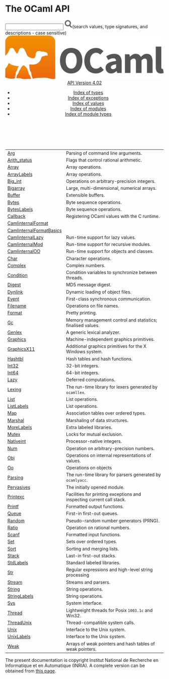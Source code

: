 <!-- ((! set title API !)) ((! set documentation !)) ((! set api !)) ((! set nobreadcrumb !)) -->
<div class="api"><h1>The OCaml API</h1><div class="api_search"><input type="text" name="apisearch" id="api_search" oninput="mySearch(true);" onkeypress="this.oninput();" onclick="this.oninput();" onpaste="this.oninput();">
<img src="search_icon.svg" alt="Search" class="svg" onclick="mySearch(true)"><span class="search_comment">(search values, type signatures, and descriptions - case sensitive)</span></div>
<div id="search_results"></div><header><nav class="toc brand"><a class="brand" href="https://ocaml.org/"><img src="colour-logo-gray.svg" class="svg" alt="OCaml"></a></nav><nav class="toc"><div class="toc_version"><a href="/docs" id="version-select">API Version 4.02</a></div><div class="toc_title"><a href="#top"></a></div><ul>
<li><a href="index_types.html">Index of types</a></li>
<li><a href="index_exceptions.html">Index of exceptions</a></li>
<li><a href="index_values.html">Index of values</a></li>
<li><a href="index_modules.html">Index of modules</a></li>
<li><a href="index_module_types.html">Index of module types</a></li>
</ul></nav></header>
<h1></h1>

<br><br>
<table class="indextable">
<tbody><tr><td class="module"><a href="Arg.html">Arg</a></td><td><div class="info">
Parsing of command line arguments.
</div>
</td></tr>
<tr><td class="module"><a href="Arith_status.html">Arith_status</a></td><td><div class="info">
Flags that control rational arithmetic.
</div>
</td></tr>
<tr><td class="module"><a href="Array.html">Array</a></td><td><div class="info">
Array operations.
</div>
</td></tr>
<tr><td class="module"><a href="ArrayLabels.html">ArrayLabels</a></td><td><div class="info">
Array operations.
</div>
</td></tr>
<tr><td class="module"><a href="Big_int.html">Big_int</a></td><td><div class="info">
Operations on arbitrary-precision integers.
</div>
</td></tr>
<tr><td class="module"><a href="Bigarray.html">Bigarray</a></td><td><div class="info">
Large, multi-dimensional, numerical arrays.
</div>
</td></tr>
<tr><td class="module"><a href="Buffer.html">Buffer</a></td><td><div class="info">
Extensible buffers.
</div>
</td></tr>
<tr><td class="module"><a href="Bytes.html">Bytes</a></td><td><div class="info">
Byte sequence operations.
</div>
</td></tr>
<tr><td class="module"><a href="BytesLabels.html">BytesLabels</a></td><td><div class="info">
Byte sequence operations.
</div>
</td></tr>
<tr><td class="module"><a href="Callback.html">Callback</a></td><td><div class="info">
Registering OCaml values with the C runtime.
</div>
</td></tr>
<tr><td class="module"><a href="CamlinternalFormat.html">CamlinternalFormat</a></td><td></td></tr>
<tr><td class="module"><a href="CamlinternalFormatBasics.html">CamlinternalFormatBasics</a></td><td><div class="info">
</div>
</td></tr>
<tr><td class="module"><a href="CamlinternalLazy.html">CamlinternalLazy</a></td><td><div class="info">
Run-time support for lazy values.
</div>
</td></tr>
<tr><td class="module"><a href="CamlinternalMod.html">CamlinternalMod</a></td><td><div class="info">
Run-time support for recursive modules.
</div>
</td></tr>
<tr><td class="module"><a href="CamlinternalOO.html">CamlinternalOO</a></td><td><div class="info">
Run-time support for objects and classes.
</div>
</td></tr>
<tr><td class="module"><a href="Char.html">Char</a></td><td><div class="info">
Character operations.
</div>
</td></tr>
<tr><td class="module"><a href="Complex.html">Complex</a></td><td><div class="info">
Complex numbers.
</div>
</td></tr>
<tr><td class="module"><a href="Condition.html">Condition</a></td><td><div class="info">
Condition variables to synchronize between threads.
</div>
</td></tr>
<tr><td class="module"><a href="Digest.html">Digest</a></td><td><div class="info">
MD5 message digest.
</div>
</td></tr>
<tr><td class="module"><a href="Dynlink.html">Dynlink</a></td><td><div class="info">
Dynamic loading of object files.
</div>
</td></tr>
<tr><td class="module"><a href="Event.html">Event</a></td><td><div class="info">
First-class synchronous communication.
</div>
</td></tr>
<tr><td class="module"><a href="Filename.html">Filename</a></td><td><div class="info">
Operations on file names.
</div>
</td></tr>
<tr><td class="module"><a href="Format.html">Format</a></td><td><div class="info">
Pretty printing.
</div>
</td></tr>
<tr><td class="module"><a href="Gc.html">Gc</a></td><td><div class="info">
Memory management control and statistics; finalised values.
</div>
</td></tr>
<tr><td class="module"><a href="Genlex.html">Genlex</a></td><td><div class="info">
A generic lexical analyzer.
</div>
</td></tr>
<tr><td class="module"><a href="Graphics.html">Graphics</a></td><td><div class="info">
Machine-independent graphics primitives.
</div>
</td></tr>
<tr><td class="module"><a href="GraphicsX11.html">GraphicsX11</a></td><td><div class="info">
Additional graphics primitives for the X Windows system.
</div>
</td></tr>
<tr><td class="module"><a href="Hashtbl.html">Hashtbl</a></td><td><div class="info">
Hash tables and hash functions.
</div>
</td></tr>
<tr><td class="module"><a href="Int32.html">Int32</a></td><td><div class="info">
32-bit integers.
</div>
</td></tr>
<tr><td class="module"><a href="Int64.html">Int64</a></td><td><div class="info">
64-bit integers.
</div>
</td></tr>
<tr><td class="module"><a href="Lazy.html">Lazy</a></td><td><div class="info">
Deferred computations.
</div>
</td></tr>
<tr><td class="module"><a href="Lexing.html">Lexing</a></td><td><div class="info">
The run-time library for lexers generated by <code class="code">ocamllex</code>.
</div>
</td></tr>
<tr><td class="module"><a href="List.html">List</a></td><td><div class="info">
List operations.
</div>
</td></tr>
<tr><td class="module"><a href="ListLabels.html">ListLabels</a></td><td><div class="info">
List operations.
</div>
</td></tr>
<tr><td class="module"><a href="Map.html">Map</a></td><td><div class="info">
Association tables over ordered types.
</div>
</td></tr>
<tr><td class="module"><a href="Marshal.html">Marshal</a></td><td><div class="info">
Marshaling of data structures.
</div>
</td></tr>
<tr><td class="module"><a href="MoreLabels.html">MoreLabels</a></td><td><div class="info">
Extra labeled libraries.
</div>
</td></tr>
<tr><td class="module"><a href="Mutex.html">Mutex</a></td><td><div class="info">
Locks for mutual exclusion.
</div>
</td></tr>
<tr><td class="module"><a href="Nativeint.html">Nativeint</a></td><td><div class="info">
Processor-native integers.
</div>
</td></tr>
<tr><td class="module"><a href="Num.html">Num</a></td><td><div class="info">
Operation on arbitrary-precision numbers.
</div>
</td></tr>
<tr><td class="module"><a href="Obj.html">Obj</a></td><td><div class="info">
Operations on internal representations of values.
</div>
</td></tr>
<tr><td class="module"><a href="Oo.html">Oo</a></td><td><div class="info">
Operations on objects
</div>
</td></tr>
<tr><td class="module"><a href="Parsing.html">Parsing</a></td><td><div class="info">
The run-time library for parsers generated by <code class="code">ocamlyacc</code>.
</div>
</td></tr>
<tr><td class="module"><a href="Pervasives.html">Pervasives</a></td><td><div class="info">
The initially opened module.
</div>
</td></tr>
<tr><td class="module"><a href="Printexc.html">Printexc</a></td><td><div class="info">
Facilities for printing exceptions and inspecting current call stack.
</div>
</td></tr>
<tr><td class="module"><a href="Printf.html">Printf</a></td><td><div class="info">
Formatted output functions.
</div>
</td></tr>
<tr><td class="module"><a href="Queue.html">Queue</a></td><td><div class="info">
First-in first-out queues.
</div>
</td></tr>
<tr><td class="module"><a href="Random.html">Random</a></td><td><div class="info">
Pseudo-random number generators (PRNG).
</div>
</td></tr>
<tr><td class="module"><a href="Ratio.html">Ratio</a></td><td><div class="info">
Operation on rational numbers.
</div>
</td></tr>
<tr><td class="module"><a href="Scanf.html">Scanf</a></td><td><div class="info">
Formatted input functions.
</div>
</td></tr>
<tr><td class="module"><a href="Set.html">Set</a></td><td><div class="info">
Sets over ordered types.
</div>
</td></tr>
<tr><td class="module"><a href="Sort.html">Sort</a></td><td><div class="info">
<span class="deprecated">Sorting and merging lists.
</span></div>
</td></tr>
<tr><td class="module"><a href="Stack.html">Stack</a></td><td><div class="info">
Last-in first-out stacks.
</div>
</td></tr>
<tr><td class="module"><a href="StdLabels.html">StdLabels</a></td><td><div class="info">
Standard labeled libraries.
</div>
</td></tr>
<tr><td class="module"><a href="Str.html">Str</a></td><td><div class="info">
Regular expressions and high-level string processing
</div>
</td></tr>
<tr><td class="module"><a href="Stream.html">Stream</a></td><td><div class="info">
Streams and parsers.
</div>
</td></tr>
<tr><td class="module"><a href="String.html">String</a></td><td><div class="info">
String operations.
</div>
</td></tr>
<tr><td class="module"><a href="StringLabels.html">StringLabels</a></td><td><div class="info">
String operations.
</div>
</td></tr>
<tr><td class="module"><a href="Sys.html">Sys</a></td><td><div class="info">
System interface.
</div>
</td></tr>
<tr><td class="module"><a href="Thread.html">Thread</a></td><td><div class="info">
Lightweight threads for Posix <code class="code">1003.1c</code> and Win32.
</div>
</td></tr>
<tr><td class="module"><a href="ThreadUnix.html">ThreadUnix</a></td><td><div class="info">
<span class="deprecated">Thread-compatible system calls.
</span></div>
</td></tr>
<tr><td class="module"><a href="Unix.html">Unix</a></td><td><div class="info">
Interface to the Unix system.
</div>
</td></tr>
<tr><td class="module"><a href="UnixLabels.html">UnixLabels</a></td><td><div class="info">
Interface to the Unix system.
</div>
</td></tr>
<tr><td class="module"><a href="Weak.html">Weak</a></td><td><div class="info">
Arrays of weak pointers and hash tables of weak pointers.
</div>
</td></tr>
</tbody></table>

<div class="copyright">The present documentation is copyright Institut National de Recherche en Informatique et en Automatique (INRIA). A complete version can be obtained from <a href="http://caml.inria.fr/pub/docs/manual-ocaml/">this page</a>.</div></div>